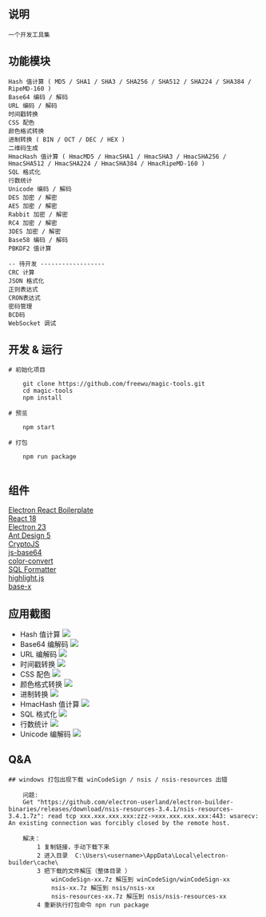 ## 说明

    一个开发工具集

## 功能模块
```
Hash 值计算 ( MD5 / SHA1 / SHA3 / SHA256 / SHA512 / SHA224 / SHA384 / RipeMD-160 )   
Base64 编码 / 解码
URL 编码 / 解码
时间戳转换
CSS 配色
颜色格式转换
进制转换 ( BIN / OCT / DEC / HEX )
二维码生成   
HmacHash 值计算 ( HmacMD5 / HmacSHA1 / HmacSHA3 / HmacSHA256 / HmacSHA512 / HmacSHA224 / HmacSHA384 / HmacRipeMD-160 )     
SQL 格式化
行数统计
Unicode 编码 / 解码
DES 加密 / 解密   
AES 加密 / 解密    
Rabbit 加密 / 解密    
RC4 加密 / 解密    
3DES 加密 / 解密   
Base58 编码 / 解码
PBKDF2 值计算 
   
-- 待开发 ------------------
CRC 计算
JSON 格式化
正则表达式
CRON表达式
密码管理
BCD码
WebSocket 调试

```

## 开发 & 运行
```
# 初始化项目

    git clone https://github.com/freewu/magic-tools.git
    cd magic-tools
    npm install

# 预览

    npm start

# 打包 

    npm run package
    
```

## 组件

<a target="_blank" href="https://github.com/electron-react-boilerplate/electron-react-boilerplate">Electron React Boilerplate</a>   
<a target="_blank" href="https://react.dev/">React 18</a>   
<a target="_blank" href="https://www.electronjs.org/">Electron 23</a>  
<a target="_blank" href="https://ant.design/">Ant Design 5</a>  
<a target="_blank" href="https://github.com/brix/crypto-js">CryptoJS</a>  
<a target="_blank" href="https://github.com/dankogai/js-base64">js-base64</a>   
<a target="_blank" href="https://github.com/Qix-/color-convert">color-convert</a>   
<a target="_blank" href="https://github.com/sql-formatter-org/sql-formatter">SQL Formatter</a>   
<a target="_blank" href="https://highlightjs.org/">highlight.js</a>   
<a target="_blank" href="github.com/cryptocoinjs/base-x">base-x</a>


## 应用截图
* Hash 值计算
![](./docs/images/hash.png)
* Base64 编解码
![](./docs/images/base64.png)
* URL 编解码
![](./docs/images/url.png)
* 时间戳转换
![](./docs/images/time.png)
* CSS 配色
![](./docs/images/color.png)
* 颜色格式转换
![](./docs/images/color-convert.png)
* 进制转换
![](./docs/images/number-convert.png)
* HmacHash 值计算
![](./docs/images/hmac-hash.png)
* SQL 格式化
![](./docs/images/sql-formatter.png)
* 行数统计
![](./docs/images/linecount.png)
* Unicode 编解码
![](./docs/images/unicode.png)

## Q&A
```
## windows 打包出现下载 winCodeSign / nsis / nsis-resources 出错

    问题:
    Get "https://github.com/electron-userland/electron-builder-binaries/releases/download/nsis-resources-3.4.1/nsis-resources-3.4.1.7z": read tcp xxx.xxx.xxx.xxx:zzz->xxx.xxx.xxx.xxx:443: wsarecv: An existing connection was forcibly closed by the remote host.
    
    解决：
        1 复制链接，手动下载下来
        2 进入目录  C:\Users\<username>\AppData\Local\electron-builder\cache\
        3 把下载的文件解压（整体目录 ）
            winCodeSign-xx.7z 解压到 winCodeSign/winCodeSign-xx
            nsis-xx.7z 解压到 nsis/nsis-xx
            nsis-resources-xx.7z 解压到 nsis/nsis-resources-xx
        4 重新执行打包命令 npn run package

```
